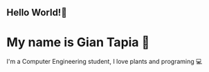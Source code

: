 ## Hello World!👋

# My name is Gian Tapia 🌱

I'm a Computer Engineering student, I love plants and programing 💻
<!--
## 🚀 Skills & Technologies

- Programming Languages:
- Web Development:
- Databases:
- Tools:

## 📫 How to Reach Me

- Email: your.email@example.com
- LinkedIn: [Your LinkedIn Profile](https://linkedin.com/in/yourprofile)
- GitHub: [@YourGitHubUsername](https://github.com/YourGitHubUsername)

## 📊 GitHub Stats

![Your GitHub stats](https://github-readme-stats.vercel.app/api?username=YourGitHubUsername&show_icons=true&theme=radical)

---

⭐ *From [Gian Tapia](https://github.com/YourGitHubUsername)*
-->
